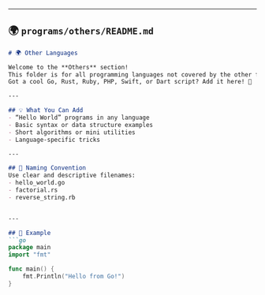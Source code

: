
---

## 🌍 `programs/others/README.md`

```markdown
# 🌍 Other Languages

Welcome to the **Others** section!  
This folder is for all programming languages not covered by the other folders.  
Got a cool Go, Rust, Ruby, PHP, Swift, or Dart script? Add it here! 🚀

---

## 💡 What You Can Add
- “Hello World” programs in any language
- Basic syntax or data structure examples
- Short algorithms or mini utilities
- Language-specific tricks

---

## 🧩 Naming Convention
Use clear and descriptive filenames:
- hello_world.go
- factorial.rs
- reverse_string.rb


---

## 🧠 Example
```go
package main
import "fmt"

func main() {
    fmt.Println("Hello from Go!")
}

